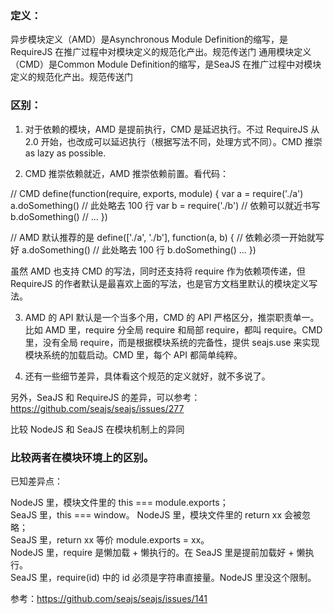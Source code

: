 ### 定义： ###

异步模块定义（AMD）是Asynchronous Module Definition的缩写，是 RequireJS 在推广过程中对模块定义的规范化产出。规范传送门
通用模块定义（CMD）是Common Module Definition的缩写，是SeaJS 在推广过程中对模块定义的规范化产出。规范传送门

### 区别： ###

1. 对于依赖的模块，AMD 是提前执行，CMD 是延迟执行。不过 RequireJS 从 2.0 开始，也改成可以延迟执行（根据写法不同，处理方式不同）。CMD 推崇 as lazy as possible.

2. CMD 推崇依赖就近，AMD 推崇依赖前置。看代码：

// CMD
define(function(require, exports, module) {
   var a = require('./a')
   a.doSomething()
   // 此处略去 100 行
   var b = require('./b') // 依赖可以就近书写
   b.doSomething()
   // ... 
})

// AMD 默认推荐的是
define(['./a', './b'], function(a, b) {  // 依赖必须一开始就写好
    a.doSomething()
    // 此处略去 100 行
    b.doSomething()
    ...
}) 

虽然 AMD 也支持 CMD 的写法，同时还支持将 require 作为依赖项传递，但 RequireJS 的作者默认是最喜欢上面的写法，也是官方文档里默认的模块定义写法。


3. AMD 的 API 默认是一个当多个用，CMD 的 API 严格区分，推崇职责单一。比如 AMD 里，require 分全局 require 和局部 require，都叫 require。CMD 里，没有全局 require，而是根据模块系统的完备性，提供 seajs.use 来实现模块系统的加载启动。CMD 里，每个 API 都简单纯粹。


4. 还有一些细节差异，具体看这个规范的定义就好，就不多说了。

另外，SeaJS 和 RequireJS 的差异，可以参考：https://github.com/seajs/seajs/issues/277

比较 NodeJS 和 SeaJS 在模块机制上的异同

### 比较两者在模块环境上的区别。 ###

已知差异点：  
>
NodeJS 里，模块文件里的 this === module.exports；  
SeaJS 里，this === window。
NodeJS 里，模块文件里的 return xx 会被忽略；  
SeaJS 里，return xx 等价 module.exports = xx。  
NodeJS 里，require 是懒加载 + 懒执行的。在 SeaJS 里是提前加载好 + 懒执行。  
SeaJS 里，require(id) 中的 id 必须是字符串直接量。NodeJS 里没这个限制。  

参考：https://github.com/seajs/seajs/issues/141